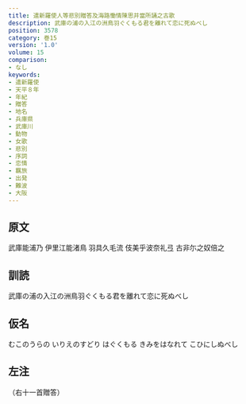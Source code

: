 ```yaml
---
title: 遣新羅使人等悲別贈答及海路慟情陳思并當所誦之古歌
description: 武庫の浦の入江の洲鳥羽ぐくもる君を離れて恋に死ぬべし
position: 3578
category: 巻15
version: '1.0'
volume: 15
comparison:
- なし
keywords:
- 遣新羅使
- 天平８年
- 年紀
- 贈答
- 地名
- 兵庫県
- 武庫川
- 動物
- 女歌
- 悲別
- 序詞
- 恋情
- 羈旅
- 出発
- 難波
- 大阪
---
```


## 原文

武庫能浦乃 伊里江能渚鳥 羽具久毛流 伎美乎波奈礼弖 古非尓之奴倍之

## 訓読

武庫の浦の入江の洲鳥羽ぐくもる君を離れて恋に死ぬべし

## 仮名

むこのうらの いりえのすどり はぐくもる きみをはなれて こひにしぬべし

## 左注

（右十一首贈答）
